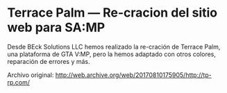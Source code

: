 # Terrace Palm — Re-cracion del sitio web para SA:MP
Desde BEck Solutions LLC hemos realizado la re-cración de Terrace Palm, una plataforma de GTA V:MP, pero la hemos adaptado con otros colores, reparación de errores y más.

Archivo original: http://web.archive.org/web/20170810175905/http://tp-rp.com/

